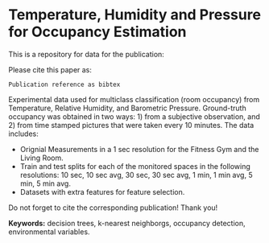 # Temperature, Humidity and Pressure for Occupancy Estimation

This is a repository for data for the publication:

<publication reference in XXX format>

Please cite this paper as:
```
Publication reference as bibtex
```


Experimental data used for multiclass classification (room occupancy) from Temperature, Relative Humidity, and Barometric Pressure. Ground-truth occupancy was obtained in two ways: 1) from a subjective observation, and 2) from time stamped pictures that were taken every 10 minutes. The data includes:

- Orignial Measurements in a 1 sec resolution for the Fitness Gym and the Living Room. 
- Train and test splits for each of the monitored spaces in the following resolutions: 10 sec, 10 sec avg, 30 sec, 30 sec avg, 1 min, 1 min avg, 5 min, 5 min avg.
- Datasets with extra features for feature selection.

Do not forget to cite the corresponding publication! Thank you!

**Keywords:** decision trees, k-nearest neighborgs, occupancy detection, environmental variables.
